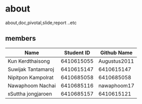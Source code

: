# about
about,doc,pivotal,slide,report ..etc


## members

 |          Name         |  Student ID  | Github Name  |
 |-----------------------|--------------|--------------|
 |     Kun Kerdthaisong     |  6410615055  | Augustus2011 |
 |     Suwijak Tantamaroj   |  6410615147  | 6410615147 |
 |   Nipitpon Kampolrat   |  6410685058  | 6410685058 |
 |     Nawaphoom Nachai     |  6410685116  | nawaphoom17 |
 |     ธSuttha jongjaroen     |  6410685157  | 6410615121 |
 
